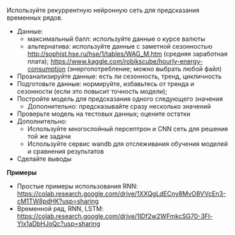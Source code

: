 Используйте рекуррентную нейронную сеть для предсказания временных рядов.
  - Данные: 
    - максимальный балл: используйте данные о курсе валюты
    - альтернатива: используйте данные с заметной сезонностью http://sophist.hse.ru/hse/1/tables/WAG_M.htm (средняя заработная плата); https://www.kaggle.com/robikscube/hourly-energy-consumption (энергопотребление; можно выбрать любой файл)
  - Проанализируйте данные: есть ли сезонность, тренд, цикличность
  - Подготовьте данные: нормируйте, избавьтесь от тренда и сезонности (если это повысит точность модели);
  - Постройте модель для предсказания одного следующего значения
    - Дополнительно: предсказывайте сразу несколько значений
  - Проверьте модель на тестовых данных; оцените остатки
  - Дополнительно:
    - Используйте многослойный персептрон и CNN сеть для решения той же задачи
    - Используйте сервис wandb для отслеживания обучения моделей и сравнения результатов
  - Сделайте выводы
  
**Примеры**
- Простые примеры использования RNN: https://colab.research.google.com/drive/1XXQgLdECny8MvO8VVcEn3-cM1TW8pdHK?usp=sharing
- Временной ряд, RNN, LSTM: https://colab.research.google.com/drive/1IDf2w2WFmkcSG70-3Fl-Ylx1aDbHJoQc?usp=sharing
